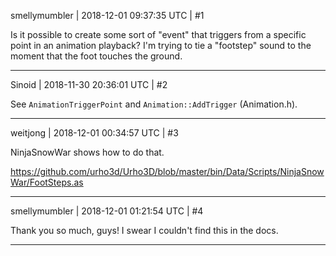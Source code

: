 smellymumbler | 2018-12-01 09:37:35 UTC | #1

Is it possible to create some sort of "event" that triggers from a specific point in an animation playback? I'm trying to tie a "footstep" sound to the moment that the foot touches the ground.

-------------------------

Sinoid | 2018-11-30 20:36:01 UTC | #2

See `AnimationTriggerPoint` and `Animation::AddTrigger` (Animation.h).

-------------------------

weitjong | 2018-12-01 00:34:57 UTC | #3

NinjaSnowWar shows how to do that.

https://github.com/urho3d/Urho3D/blob/master/bin/Data/Scripts/NinjaSnowWar/FootSteps.as

-------------------------

smellymumbler | 2018-12-01 01:21:54 UTC | #4

Thank you so much, guys! I swear I couldn't find this in the docs.

-------------------------

